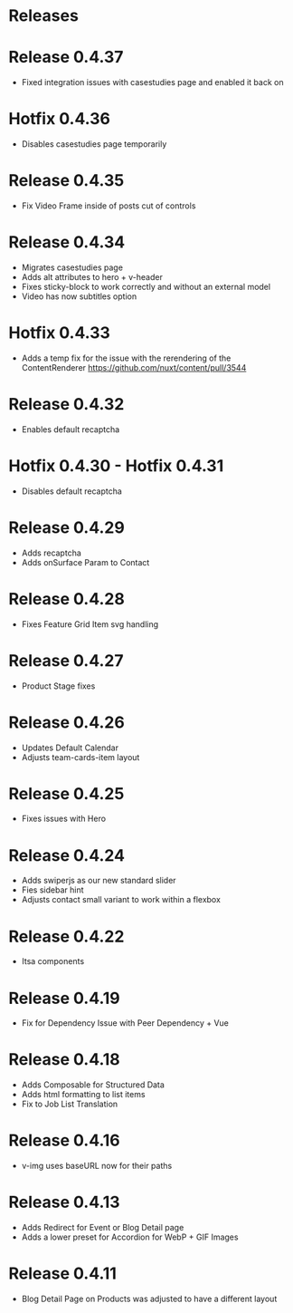 # Releases

# Release 0.4.37

- Fixed integration issues with casestudies page and enabled it back on

# Hotfix 0.4.36

- Disables casestudies page temporarily

# Release 0.4.35

- Fix Video Frame inside of posts cut of controls

# Release 0.4.34

- Migrates casestudies page
- Adds alt attributes to hero + v-header
- Fixes sticky-block to work correctly and without an external model
- Video has now subtitles option

# Hotfix 0.4.33

- Adds a temp fix for the issue with the rerendering of the ContentRenderer https://github.com/nuxt/content/pull/3544

# Release 0.4.32

- Enables default recaptcha

# Hotfix 0.4.30 - Hotfix 0.4.31

- Disables default recaptcha

# Release 0.4.29

- Adds recaptcha
- Adds onSurface Param to Contact

# Release 0.4.28

- Fixes Feature Grid Item svg handling

# Release 0.4.27

- Product Stage fixes

# Release 0.4.26

- Updates Default Calendar
- Adjusts team-cards-item layout

# Release 0.4.25

- Fixes issues with Hero

# Release 0.4.24

- Adds swiperjs as our new standard slider
- Fies sidebar hint
- Adjusts contact small variant to work within a flexbox

# Release 0.4.22

- Itsa components

# Release 0.4.19

- Fix for Dependency Issue with Peer Dependency + Vue

# Release 0.4.18

- Adds Composable for Structured Data
- Adds html formatting to list items
- Fix to Job List Translation

# Release 0.4.16

- v-img uses baseURL now for their paths

# Release 0.4.13

- Adds Redirect for Event or Blog Detail page
- Adds a lower preset for Accordion for WebP + GIF Images

# Release 0.4.11

- Blog Detail Page on Products was adjusted to have a different layout
